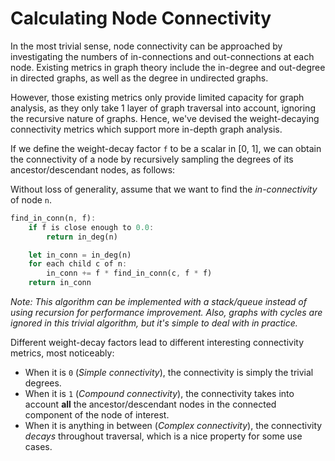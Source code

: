 # Calculating Node Connectivity

In the most trivial sense, node connectivity can be approached by investigating the numbers of in-connections and out-connections at each node. Existing metrics in graph theory include the in-degree and out-degree in directed graphs, as well as the degree in undirected graphs.

However, those existing metrics only provide limited capacity for graph analysis, as they only take 1 layer of graph traversal into account, ignoring the recursive nature of graphs. Hence, we've devised the weight-decaying connectivity metrics which support more in-depth graph analysis.

If we define the weight-decay factor `f` to be a scalar in [0, 1], we can obtain the connectivity of a node by recursively sampling the degrees of its ancestor/descendant nodes, as follows:

Without loss of generality, assume that we want to find the *in-connectivity* of node `n`.

```rust
find_in_conn(n, f):
    if f is close enough to 0.0:
        return in_deg(n)

    let in_conn = in_deg(n)
    for each child c of n:
        in_conn += f * find_in_conn(c, f * f)
    return in_conn
```

*Note: This algorithm can be implemented with a stack/queue instead of using recursion for performance improvement. Also, graphs with cycles are ignored in this trivial algorithm, but it's simple to deal with in practice.*

Different weight-decay factors lead to different interesting connectivity metrics, most noticeably:

- When it is `0` (*Simple connectivity*), the connectivity is simply the trivial degrees.
- When it is `1` (*Compound connectivity*), the connectivity takes into account **all** the ancestor/descendant nodes in the connected component of the node of interest.
- When it is anything in between (*Complex connectivity*), the connectivity *decays* throughout traversal, which is a nice property for some use cases.

